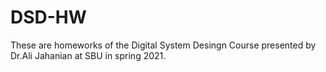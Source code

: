 # DSD-HW
These are homeworks of the Digital System Desingn Course presented by Dr.Ali Jahanian at SBU in spring 2021.

